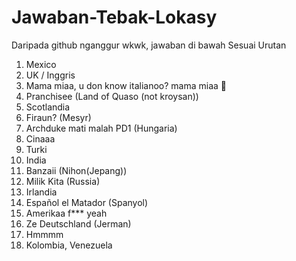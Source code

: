 # Jawaban-Tebak-Lokasy
Daripada github nganggur wkwk, jawaban di bawah
Sesuai Urutan

1. Mexico
2. UK / Inggris
3. Mama miaa, u don know italianoo? mama miaa 🤌
4. Pranchisee (Land of Quaso (not kroysan))
5. Scotlandia
6. Firaun? (Mesyr)
7. Archduke mati malah PD1 (Hungaria)
8. Cinaaa
9. Turki
10. India
11. Banzaii (Nihon(Jepang))
12. Milik Kita (Russia)
13. Irlandia
14. Español el Matador (Spanyol)
15. Amerikaa f*** yeah
16. Ze Deutschland (Jerman)
17. Hmmmm
18. Kolombia, Venezuela
